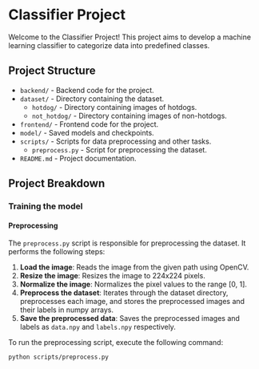 # Classifier Project

Welcome to the Classifier Project! This project aims to develop a machine learning classifier to categorize data into predefined classes.

## Project Structure

- `backend/` - Backend code for the project.
- `dataset/` - Directory containing the dataset.
  - `hotdog/` - Directory containing images of hotdogs.
  - `not_hotdog/` - Directory containing images of non-hotdogs.
- `frontend/` - Frontend code for the project.
- `model/` - Saved models and checkpoints.
- `scripts/` - Scripts for data preprocessing and other tasks.
  - `preprocess.py` - Script for preprocessing the dataset.
- `README.md` - Project documentation.

## Project Breakdown

### Training the model

#### Preprocessing

The `preprocess.py` script is responsible for preprocessing the dataset. It performs the following steps:

1. **Load the image**: Reads the image from the given path using OpenCV.
2. **Resize the image**: Resizes the image to 224x224 pixels.
3. **Normalize the image**: Normalizes the pixel values to the range [0, 1].
4. **Preprocess the dataset**: Iterates through the dataset directory, preprocesses each image, and stores the preprocessed images and their labels in numpy arrays.
5. **Save the preprocessed data**: Saves the preprocessed images and labels as `data.npy` and `labels.npy` respectively.

To run the preprocessing script, execute the following command:

```bash
python scripts/preprocess.py